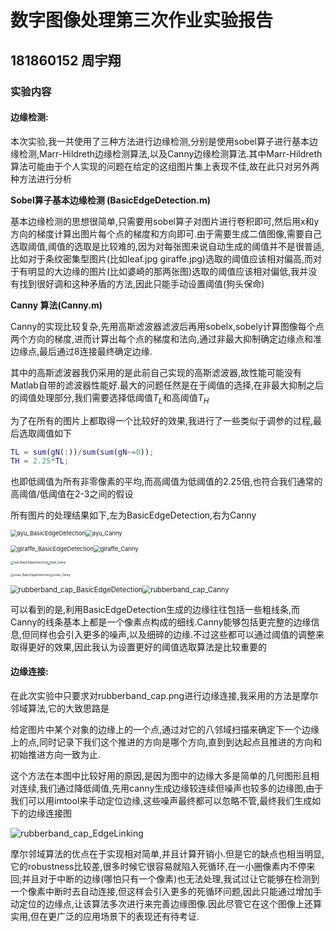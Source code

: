 # 数字图像处理第三次作业实验报告

## 181860152 周宇翔

### 实验内容

#### 边缘检测:

本次实验,我一共使用了三种方法进行边缘检测,分别是使用sobel算子进行基本边缘检测,Marr-Hildreth边缘检测算法,以及Canny边缘检测算法.其中Marr-Hildreth算法可能由于个人实现的问题在给定的这组图片集上表现不佳,故在此只对另外两种方法进行分析

**Sobel算子基本边缘检测 (BasicEdgeDetection.m)**

基本边缘检测的思想很简单,只需要用sobel算子对图片进行卷积即可,然后用x和y方向的梯度计算出图片每个点的梯度和方向即可.由于需要生成二值图像,需要自己选取阈值,阈值的选取是比较难的,因为对每张图来说自动生成的阈值并不是很普适,比如对于条纹密集型图片(比如leaf.jpg giraffe.jpg)选取的阈值应该相对偏高,而对于有明显的大边缘的图片(比如婆崎的那两张图)选取的阈值应该相对偏低,我并没有找到很好调和这种矛盾的方法,因此只能手动设置阈值(狗头保命)

**Canny 算法(Canny.m)**

Canny的实现比较复杂,先用高斯滤波器滤波后再用sobelx,sobely计算图像每个点两个方向的梯度,进而计算出每个点的梯度和法向,通过非最大抑制确定边缘点和准边缘点,最后通过8连接最终确定边缘.

其中的高斯滤波器我仍采用的是此前自己实现的高斯滤波器,故性能可能没有Matlab自带的滤波器性能好.最大的问题任然是在于阈值的选择,在非最大抑制之后的阈值处理部分,我们需要选择低阈值$T_L$和高阈值$T_H$

为了在所有的图片上都取得一个比较好的效果,我进行了一些类似于调参的过程,最后选取阈值如下

```matlab
TL = sum(gN(:))/sum(sum(gN~=0));
TH = 2.25*TL;
```

也即低阈值为所有非零像素的平均,而高阈值为低阈值的2.25倍,也符合我们通常的高阈值/低阈值在2-3之间的假设



所有图片的处理结果如下,左为BasicEdgeDetection,右为Canny

<img src="D:\Course_DigitalImageProcessing\Assignment3\asset\image\ayu_BasicEdgeDetection.jpg" alt="ayu_BasicEdgeDetection" style="zoom: 67%;" /><img src="D:\Course_DigitalImageProcessing\Assignment3\asset\image\ayu_Canny.jpg" alt="ayu_Canny" style="zoom: 67%;" />

<img src="D:\Course_DigitalImageProcessing\Assignment3\asset\image\giraffe_BasicEdgeDetection.jpg" alt="giraffe_BasicEdgeDetection" style="zoom:67%;" /><img src="D:\Course_DigitalImageProcessing\Assignment3\asset\image\giraffe_Canny.jpg" alt="giraffe_Canny" style="zoom:67%;" />

<img src="D:\Course_DigitalImageProcessing\Assignment3\asset\image\leaf_BasicEdgeDetection.jpg" alt="leaf_BasicEdgeDetection" style="zoom: 33%;" /><img src="D:\Course_DigitalImageProcessing\Assignment3\asset\image\leaf_Canny.jpg" alt="leaf_Canny" style="zoom:33%;" />

<img src="D:\Course_DigitalImageProcessing\Assignment3\asset\image\noise_BasicEdgeDetection.jpg" alt="noise_BasicEdgeDetection" style="zoom:33%;" /><img src="D:\Course_DigitalImageProcessing\Assignment3\asset\image\noise_Canny.jpg" alt="noise_Canny" style="zoom:33%;" />

<img src="D:\Course_DigitalImageProcessing\Assignment3\asset\image\rubberband_cap_BasicEdgeDetection.jpg" alt="rubberband_cap_BasicEdgeDetection" style="zoom:80%;" /><img src="D:\Course_DigitalImageProcessing\Assignment3\asset\image\rubberband_cap_Canny.jpg" alt="rubberband_cap_Canny" style="zoom:80%;" />

可以看到的是,利用BasicEdgeDetection生成的边缘往往包括一些粗线条,而Canny的线条基本上都是一个像素点构成的细线.Canny能够包括更完整的边缘信息,但同样也会引入更多的噪声,以及细碎的边缘.不过这些都可以通过阈值的调整来取得更好的效果,因此我认为设置更好的阈值选取算法是比较重要的





#### 边缘连接:

在此次实验中只要求对rubberband_cap.png进行边缘连接,我采用的方法是摩尔邻域算法,它的大致思路是

给定图片中某个对象的边缘上的一个点,通过对它的八邻域扫描来确定下一个边缘上的点,同时记录下我们这个推进的方向是哪个方向,直到到达起点且推进的方向和初始推进方向一致为止.

这个方法在本图中比较好用的原因,是因为图中的边缘大多是简单的几何图形且相对连续,我们通过降低阈值,先用canny生成边缘较连续但噪声也较多的边缘图,由于我们可以用imtool来手动定位边缘,这些噪声最终都可以忽略不管,最终我们生成如下的边缘连接图

![rubberband_cap_EdgeLinking](D:\Course_DigitalImageProcessing\Assignment3\asset\image\rubberband_cap_EdgeLinking.jpg)

摩尔邻域算法的优点在于实现相对简单,并且计算开销小.但是它的缺点也相当明显,它的robustness比较差,很多时候它很容易就陷入死循环,在一小圈像素内不停来回;并且对于中断的边缘(哪怕只有一个像素)也无法处理,我试过让它能够在检测到一个像素中断时去自动连接,但这样会引入更多的死循环问题,因此只能通过增加手动定位的边缘点,让该算法多次进行来完善边缘图像.因此尽管它在这个图像上还算实用,但在更广泛的应用场景下的表现还有待考证.